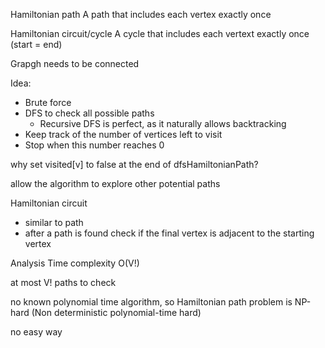 Hamiltonian path
A path that includes each vertex exactly once

Hamiltonian circuit/cycle
A cycle that includes each vertext exactly once (start = end)

Grapgh needs to be connected

Idea: 
- Brute force
- DFS to check all possible paths
  - Recursive DFS is perfect, as it naturally allows backtracking
- Keep track of the number of vertices left to visit
- Stop when this number reaches 0

why set visited[v] to false at the end of dfsHamiltonianPath?

allow the algorithm to explore other potential paths

Hamiltonian circuit
- similar to path
- after a path is found check if the final vertex is adjacent to the starting vertex

Analysis
Time complexity O(V!)

at most V! paths to check

no known  polynomial time algorithm, so Hamiltonian path problem is NP-hard (Non deterministic polynomial-time hard)

no easy way

